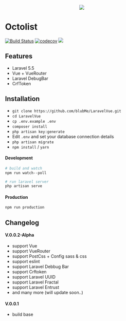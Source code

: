 <p align="center"><img src="https://laravel.com/assets/img/components/logo-laravel.svg"></p>

# Octolist
[![Build Status](https://travis-ci.org/Javanixus/octolist.svg?branch=master)](https://travis-ci.org/Javanixus/octolist)
[![codecov](https://codecov.io/gh/Javanixus/octolist/branch/master/graph/badge.svg)](https://codecov.io/gh/Javanixus/octolist)
<img src="https://i.imgur.com/5qiakCw.png">
## Features

- Laravel 5.5
- Vue + VueRouter
- Laravel DebugBar
- CrfToken

## Installation

- `git clone https://github.com/blubMe/LaravelVue.git`
- `cd LaravelVue`
- `cp .env.example .env`
- `composer install`
- `php artisan key:generate`
- Edit `.env` and set your database connection details
- `php artisan migrate`
- `npm install` / `yarn`

#### Development

```bash
# build and watch
npm run watch--poll

# run laravel server
php artisan serve
```

#### Production

```bash
npm run production
```


## Changelog
#### V.0.0.2-Alpha
- support Vue
- support VueRouter
- support PostCss + Config sass & css
- support eslint
- support Laravel Debbug Bar
- support Crftoken
- support Laravel UUID
- support Laravel Fractal
- support Laravel Entrust
- and many more (will update soon..)
#### V.0.0.1
- build base
